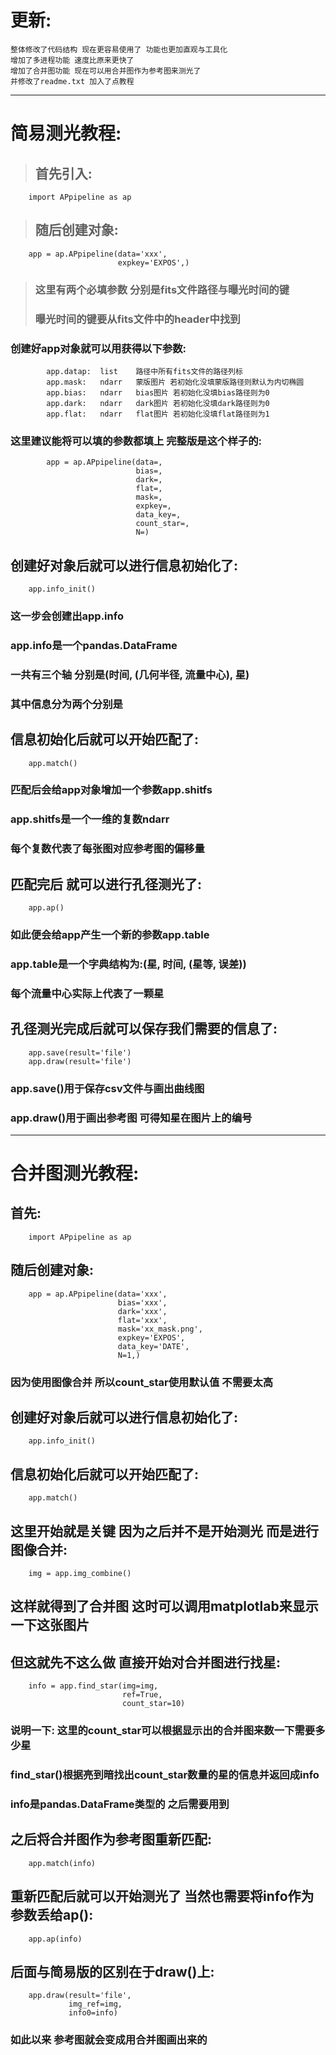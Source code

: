 更新:
===========
    整体修改了代码结构 现在更容易使用了 功能也更加直观与工具化
    增加了多进程功能 速度比原来更快了
    增加了合并图功能 现在可以用合并图作为参考图来测光了
    并修改了readme.txt 加入了点教程
--------------------
# 简易测光教程:
>##      首先引入:

        import APpipeline as ap

>##      随后创建对象:

        app = ap.APpipeline(data='xxx',
                            expkey='EXPOS',)

>###     这里有两个必填参数 分别是fits文件路径与曝光时间的键
>###     曝光时间的键要从fits文件中的header中找到
###     创建好app对象就可以用获得以下参数:
            app.datap:  list    路径中所有fits文件的路径列标
            app.mask:   ndarr   蒙版图片 若初始化没填蒙版路径则默认为内切椭圆
            app.bias:   ndarr   bias图片 若初始化没填bias路径则为0
            app.dark:   ndarr   dark图片 若初始化没填dark路径则为0
            app.flat:   ndarr   flat图片 若初始化没填flat路径则为1
###     这里建议能将可以填的参数都填上 完整版是这个样子的:
            app = ap.APpipeline(data=,
                                bias=,
                                dark=,
                                flat=,
                                mask=,
                                expkey=,
                                data_key=,
                                count_star=,
                                N=)

##      创建好对象后就可以进行信息初始化了:

        app.info_init()

###     这一步会创建出app.info
###     app.info是一个pandas.DataFrame
###     一共有三个轴 分别是(时间, (几何半径, 流量中心), 星)
###     其中信息分为两个分别是
    
##      信息初始化后就可以开始匹配了:

        app.match()

###     匹配后会给app对象增加一个参数app.shitfs
###     app.shitfs是一个一维的复数ndarr
###     每个复数代表了每张图对应参考图的偏移量
    
##      匹配完后 就可以进行孔径测光了:

        app.ap()

###     如此便会给app产生一个新的参数app.table
###     app.table是一个字典结构为:(星, 时间, (星等, 误差))
###     每个流量中心实际上代表了一颗星

##      孔径测光完成后就可以保存我们需要的信息了:

        app.save(result='file')
        app.draw(result='file')

###     app.save()用于保存csv文件与画出曲线图
###     app.draw()用于画出参考图 可得知星在图片上的编号
------------------------
# 合并图测光教程:
##      首先:

        import APpipeline as ap

##      随后创建对象:

        app = ap.APpipeline(data='xxx',
                            bias='xxx',
                            dark='xxx',
                            flat='xxx',
                            mask='xx_mask.png',
                            expkey='EXPOS',
                            data_key='DATE',
                            N=1,)

###     因为使用图像合并 所以count_star使用默认值 不需要太高

##      创建好对象后就可以进行信息初始化了:

        app.info_init()
    
##      信息初始化后就可以开始匹配了:

        app.match()
    
##      这里开始就是关键 因为之后并不是开始测光 而是进行图像合并:

        img = app.img_combine()
    
##      这样就得到了合并图 这时可以调用matplotlab来显示一下这张图片
##      但这就先不这么做 直接开始对合并图进行找星:

        info = app.find_star(img=img,
                             ref=True,
                             count_star=10)

###     说明一下: 这里的count_star可以根据显示出的合并图来数一下需要多少星
###     find_star()根据亮到暗找出count_star数量的星的信息并返回成info
###     info是pandas.DataFrame类型的 之后需要用到
    
##      之后将合并图作为参考图重新匹配:

        app.match(info)

##      重新匹配后就可以开始测光了 当然也需要将info作为参数丢给ap():

        app.ap(info)

##      后面与简易版的区别在于draw()上:

        app.draw(result='file',
                 img_ref=img,
                 info0=info)
        
###     如此以来 参考图就会变成用合并图画出来的
